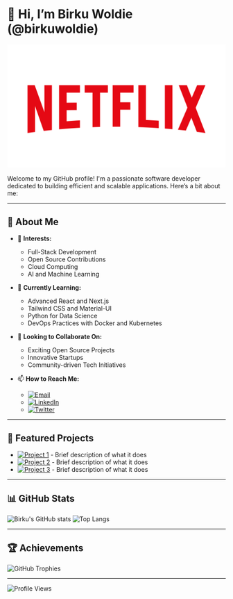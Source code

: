 # 👋 Hi, I’m Birku Woldie (@birkuwoldie)

![Welcome](https://github.com/birkuwoldie/netflix/blob/main/images/netflix.png)

Welcome to my GitHub profile! I'm a passionate software developer dedicated to building efficient and scalable applications. Here’s a bit about me:

---

## 🌟 About Me

- 👀 **Interests:** 
  - Full-Stack Development
  - Open Source Contributions
  - Cloud Computing
  - AI and Machine Learning

- 🌱 **Currently Learning:** 
  - Advanced React and Next.js
  - Tailwind CSS and Material-UI
  - Python for Data Science
  - DevOps Practices with Docker and Kubernetes

- 💞️ **Looking to Collaborate On:** 
  - Exciting Open Source Projects
  - Innovative Startups
  - Community-driven Tech Initiatives

- 📫 **How to Reach Me:** 
  - [![Email](https://img.shields.io/badge/-Email-%2312100E?style=flat&logo=gmail)](mailto:your-email@example.com)
  - [![LinkedIn](https://img.shields.io/badge/-LinkedIn-%230077B5?style=flat&logo=linkedin&logoColor=white)](https://www.linkedin.com/in/your-profile)
  - [![Twitter](https://img.shields.io/badge/-Twitter-%231DA1F2?style=flat&logo=twitter&logoColor=white)](https://twitter.com/your-profile)

---

## 🔭 Featured Projects

- [![Project 1](https://img.shields.io/badge/Project%201-%23000000.svg?style=flat&logo=github)](https://github.com/your-profile/project1) - Brief description of what it does
- [![Project 2](https://img.shields.io/badge/Project%202-%23000000.svg?style=flat&logo=github)](https://github.com/your-profile/project2) - Brief description of what it does
- [![Project 3](https://img.shields.io/badge/Project%203-%23000000.svg?style=flat&logo=github)](https://github.com/your-profile/project3) - Brief description of what it does

---

## 📊 GitHub Stats

![Birku's GitHub stats](https://github-readme-stats.vercel.app/api?username=birkuwoldie&show_icons=true&theme=radical)
![Top Langs](https://github-readme-stats.vercel.app/api/top-langs/?username=birkuwoldie&layout=compact&theme=radical)

---

## 🏆 Achievements

![GitHub Trophies](https://github-profile-trophy.vercel.app/?username=birkuwoldie&theme=radical)

---

![Profile Views](https://komarev.com/ghpvc/?username=birkuwoldie&color=brightgreen)

<!---
birkuwoldie/birkuwoldie is a ✨ special ✨ repository because its `README.md` (this file) appears on your GitHub profile.
You can click the Preview link to take a look at your changes.
--->
